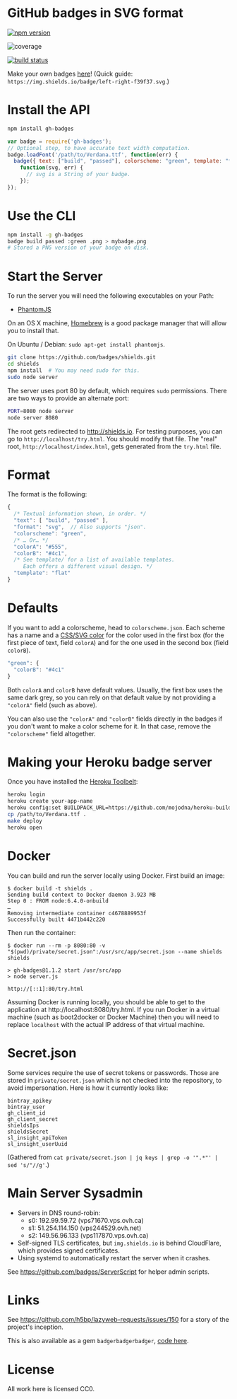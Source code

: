 # GitHub badges in SVG format

[![npm version](http://img.shields.io/npm/v/gh-badges.svg)](https://npmjs.org/package/gh-badges)

![coverage](https://rawgithub.com/badges/shields/master/coverage.svg)

[![build status](http://img.shields.io/travis/badges/gh-badges.svg)](https://travis-ci.org/badges/gh-badges)

Make your own badges [here][badges]! (Quick guide: `https://img.shields.io/badge/left-right-f39f37.svg`.)

[badges]: <http://shields.io/#your-badge>

# Install the API

```bash
npm install gh-badges
```

```js
var badge = require('gh-badges');
// Optional step, to have accurate text width computation.
badge.loadFont('/path/to/Verdana.ttf', function(err) {
  badge({ text: ["build", "passed"], colorscheme: "green", template: "flat" },
    function(svg, err) {
      // svg is a String of your badge.
    });
});
```

# Use the CLI

```bash
npm install -g gh-badges
badge build passed :green .png > mybadge.png
# Stored a PNG version of your badge on disk.
```

# Start the Server
To run the server you will need the following executables on your Path:
- [PhantomJS](http://www.phantomjs.org/)

On an OS X machine, [Homebrew](brew.sh) is a good package manager that will
allow you to install that.

On Ubuntu / Debian: `sudo apt-get install phantomjs`.

```bash
git clone https://github.com/badges/shields.git
cd shields
npm install  # You may need sudo for this.
sudo node server
```

The server uses port 80 by default, which requires `sudo` permissions.
There are two ways to provide an alternate port:

```bash
PORT=8080 node server
node server 8080
```

The root gets redirected to <http://shields.io>.
For testing purposes, you can go to `http://localhost/try.html`.
You should modify that file. The "real" root, `http://localhost/index.html`,
gets generated from the `try.html` file.

# Format

The format is the following:

```js
{
  /* Textual information shown, in order. */
  "text": [ "build", "passed" ],
  "format": "svg",  // Also supports "json".
  "colorscheme": "green",
  /* … Or… */
  "colorA": "#555",
  "colorB": "#4c1",
  /* See template/ for a list of available templates.
     Each offers a different visual design. */
  "template": "flat"
}
```

# Defaults

If you want to add a colorscheme, head to `colorscheme.json`. Each scheme has a
name and a [CSS/SVG color][] for the color used in the first box (for the first
piece of text, field `colorA`) and for the one used in the second box (field
`colorB`).

[CSS/SVG color]: http://www.w3.org/TR/SVG/types.html#DataTypeColor

```js
"green": {
  "colorB": "#4c1"
}
```

Both `colorA` and `colorB` have default values. Usually, the first box uses the
same dark grey, so you can rely on that default value by not providing a
`"colorA"` field (such as above).

You can also use the `"colorA"` and `"colorB"` fields directly in the badges if
you don't want to make a color scheme for it. In that case, remove the
`"colorscheme"` field altogether.

# Making your Heroku badge server

Once you have installed the [Heroku Toolbelt][]:

[Heroku Toolbelt]: https://toolbelt.heroku.com/

```bash
heroku login
heroku create your-app-name
heroku config:set BUILDPACK_URL=https://github.com/mojodna/heroku-buildpack-multi.git#build-env
cp /path/to/Verdana.ttf .
make deploy
heroku open
```

# Docker

You can build and run the server locally using Docker. First build an image:

```console
$ docker build -t shields .
Sending build context to Docker daemon 3.923 MB
Step 0 : FROM node:6.4.0-onbuild
…
Removing intermediate container c4678889953f
Successfully built 4471b442c220
```

Then run the container:

```console
$ docker run --rm -p 8080:80 -v "$(pwd)/private/secret.json":/usr/src/app/secret.json --name shields shields

> gh-badges@1.1.2 start /usr/src/app
> node server.js

http://[::1]:80/try.html
```

Assuming Docker is running locally, you should be able to get to the application at http://localhost:8080/try.html. If you run Docker in a virtual machine (such as boot2docker or Docker Machine) then you will need to replace `localhost` with the actual IP address of that virtual machine.

# Secret.json

Some services require the use of secret tokens or passwords. Those are stored in `private/secret.json` which is not checked into the repository, to avoid impersonation. Here is how it currently looks like:

```
bintray_apikey
bintray_user
gh_client_id
gh_client_secret
shieldsIps
shieldsSecret
sl_insight_apiToken
sl_insight_userUuid
```

(Gathered from `cat private/secret.json | jq keys | grep -o '".*"' | sed 's/"//g'`.)

# Main Server Sysadmin

- Servers in DNS round-robin:
  - s0: 192.99.59.72 (vps71670.vps.ovh.ca)
  - s1: 51.254.114.150 (vps244529.ovh.net)
  - s2: 149.56.96.133 (vps117870.vps.ovh.ca)
- Self-signed TLS certificates, but `img.shields.io` is behind CloudFlare, which provides signed certificates.
- Using systemd to automatically restart the server when it crashes.

See https://github.com/badges/ServerScript for helper admin scripts.

# Links

See <https://github.com/h5bp/lazyweb-requests/issues/150> for a story of the
project's inception.

This is also available as a gem `badgerbadgerbadger`, [code here][gem].

[gem]: https://github.com/badges/badgerbadgerbadger

# License

All work here is licensed CC0.
